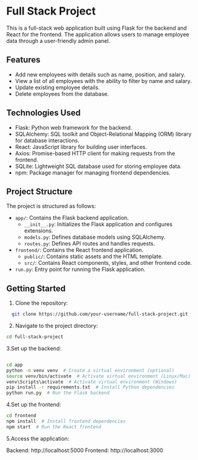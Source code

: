 # Full Stack Project

This is a full-stack web application built using Flask for the backend and React for the frontend. The application allows users to manage employee data through a user-friendly admin panel.

## Features

- Add new employees with details such as name, position, and salary.
- View a list of all employees with the ability to filter by name and salary.
- Update existing employee details.
- Delete employees from the database.

## Technologies Used

- Flask: Python web framework for the backend.
- SQLAlchemy: SQL toolkit and Object-Relational Mapping (ORM) library for database interactions.
- React: JavaScript library for building user interfaces.
- Axios: Promise-based HTTP client for making requests from the frontend.
- SQLite: Lightweight SQL database used for storing employee data.
- npm: Package manager for managing frontend dependencies.

## Project Structure

The project is structured as follows:

- `app/`: Contains the Flask backend application.
  - `__init__.py`: Initializes the Flask application and configures extensions.
  - `models.py`: Defines database models using SQLAlchemy.
  - `routes.py`: Defines API routes and handles requests.
- `frontend/`: Contains the React frontend application.
  - `public/`: Contains static assets and the HTML template.
  - `src/`: Contains React components, styles, and other frontend code.
- `run.py`: Entry point for running the Flask application.

## Getting Started

1. Clone the repository:

 ```bash
   git clone https://github.com/your-username/full-stack-project.git
  ```

2. Navigate to the project directory:
  
  ```bash
  cd full-stack-project
  ```

3.Set up the backend:
  
  ```bash
  
  cd app
  python -m venv venv  # Create a virtual environment (optional)
  source venv/bin/activate  # Activate virtual environment (Linux/Mac)
  venv\Scripts\activate  # Activate virtual environment (Windows)
  pip install -r requirements.txt  # Install Python dependencies
  python run.py  # Run the Flask backend
  ```
4.Set up the frontend:
  
  ```bash
  cd frontend
  npm install  # Install frontend dependencies
  npm start  # Run the React frontend
  ```
5.Access the application:

Backend: http://localhost:5000
Frontend: http://localhost:3000
